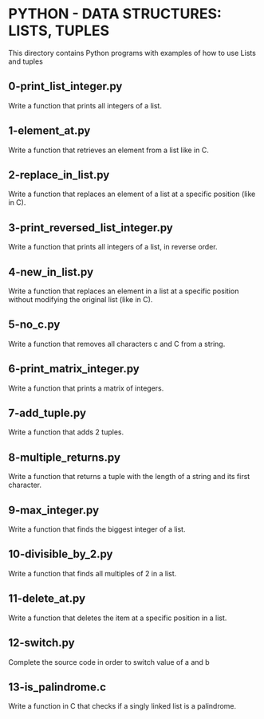# PYTHON - DATA STRUCTURES: LISTS, TUPLES

This directory contains Python programs with examples of how to use Lists and tuples

## 0-print_list_integer.py

Write a function that prints all integers of a list.

## 1-element_at.py

Write a function that retrieves an element from a list like in C.

## 2-replace_in_list.py

Write a function that replaces an element of a list at a specific position (like in C).

## 3-print_reversed_list_integer.py

Write a function that prints all integers of a list, in reverse order.

## 4-new_in_list.py

Write a function that replaces an element in a list at a specific position without modifying the original list (like in C).

## 5-no_c.py

Write a function that removes all characters c and C from a string.

## 6-print_matrix_integer.py

Write a function that prints a matrix of integers.

## 7-add_tuple.py

Write a function that adds 2 tuples.

## 8-multiple_returns.py

Write a function that returns a tuple with the length of a string and its first character.

## 9-max_integer.py

Write a function that finds the biggest integer of a list.

## 10-divisible_by_2.py

Write a function that finds all multiples of 2 in a list.

## 11-delete_at.py

Write a function that deletes the item at a specific position in a list.

## 12-switch.py

Complete the source code in order to switch value of a and b

## 13-is_palindrome.c

Write a function in C that checks if a singly linked list is a palindrome.

